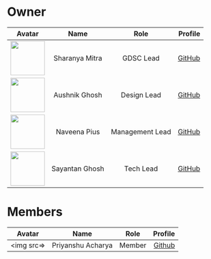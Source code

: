 # Owner
| Avatar | Name | Role | Profile |
|:---------:|:----------:|:-------------:|------:|
|  <img src="https://avatars.githubusercontent.com/u/94007936?v=4" width="80px">| Sharanya Mitra |GDSC Lead|[GitHub](https://github.com/Rick-mad-lab)|
|  <img src="https://avatars.githubusercontent.com/u/113824572?v=4" width="80px">| Aushnik Ghosh |Design Lead|[GitHub](https://github.com/Aushnik)|
|  <img src="https://avatars.githubusercontent.com/u/67611775?v=4" width="80px">| Naveena Pius |Management Lead|[GitHub](https://github.com/naveenapius)|
|  <img src="https://avatars.githubusercontent.com/u/76593476?v=4" width="80px">| Sayantan Ghosh |Tech Lead|[GitHub](https://github.com/stravo1)|
# Members
| Avatar | Name | Role | Profile |
|:---------:|:----------:|:-------------:|------:|
| <img src=>|  Priyanshu Acharya  |Member|[Github](https://github.com/PriyanshuAcharya)|
